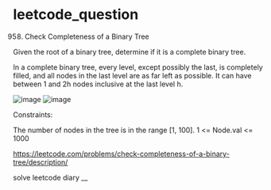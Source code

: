 # leetcode_question

958. Check Completeness of a Binary Tree

Given the root of a binary tree, determine if it is a complete binary tree.

In a complete binary tree, every level, except possibly the last, is completely filled, and all nodes in the last level are as far left as possible. It can have between 1 and 2h nodes inclusive at the last level h.

 ![image](https://user-images.githubusercontent.com/103315098/225192494-edeb0cb7-c43e-43d0-ad09-1677ce8d55cf.png)
![image](https://user-images.githubusercontent.com/103315098/225192533-c03dfb5b-7c7e-486d-a11e-c8fb0fc048e3.png)

Constraints:

The number of nodes in the tree is in the range [1, 100].
1 <= Node.val <= 1000

https://leetcode.com/problems/check-completeness-of-a-binary-tree/description/

solve leetcode diary
__
